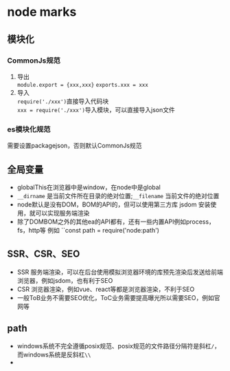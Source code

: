 # node marks

## 模块化

### CommonJs规范

1. 导出  
    ``module.export = {xxx,xxx}``
    ``exports.xxx = xxx``
2. 导入  
    ``require('./xxx')``直接导入代码块  
    ``xxx = require('./xxx')``导入模块，可以直接导入json文件

### es模块化规范

需要设置packagejson，否则默认CommonJs规范

## 全局变量

- globalThis在浏览器中是window，在node中是global
- ``__dirname`` 是当前文件所在目录的绝对位置;``__filename`` 当前文件的绝对位置
- node默认是没有DOM，BOM的API的，但可以使用第三方库 jsdom 安装使用，就可以实现服务端渲染
- 除了DOMBOM之外的其他ea的API都有，还有一些内置API例如process，fs，http等 例如 ``const path = require('node:path')

## SSR、CSR、SEO

- SSR 服务端渲染，可以在后台使用模拟浏览器环境的库预先渲染后发送给前端浏览器，例如jsdom，也有利于SEO
- CSR 浏览器渲染，例如vue、react等都是浏览器渲染，不利于SEO
- 一般ToB业务不需要SEO优化，ToC业务需要提高曝光所以需要SEO，例如官网等

## path

- windows系统不完全遵循posix规范、posix规范的文件路径分隔符是斜杠``/``，而windows系统是反斜杠``\\``
- 